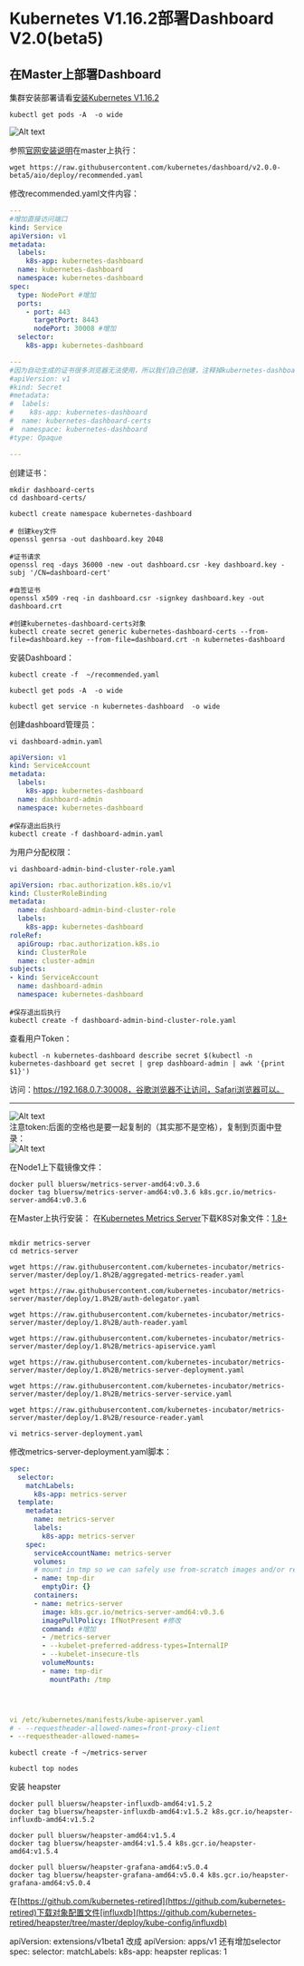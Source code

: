 # Kubernetes V1.16.2部署Dashboard V2.0(beta5)

## 在Master上部署Dashboard

集群安装部署请看[安装Kubernetes V1.16.2](Install.md)

```shell
kubectl get pods -A  -o wide
```

![Alt text](http://static.bluersw.com/images/Kubernetes/Kubernetes-Install-02-2.png)  

参照[官网安装说明](https://github.com/kubernetes/dashboard/blob/93474e53b9ce5a1de0acba93c5aff6295d91dd19/docs/user/installation.md)在master上执行：

```shell
wget https://raw.githubusercontent.com/kubernetes/dashboard/v2.0.0-beta5/aio/deploy/recommended.yaml
```

修改recommended.yaml文件内容：

```yaml
---
#增加直接访问端口
kind: Service
apiVersion: v1
metadata:
  labels:
    k8s-app: kubernetes-dashboard
  name: kubernetes-dashboard
  namespace: kubernetes-dashboard
spec:
  type: NodePort #增加
  ports:
    - port: 443
      targetPort: 8443
      nodePort: 30008 #增加
  selector:
    k8s-app: kubernetes-dashboard

---
#因为自动生成的证书很多浏览器无法使用，所以我们自己创建，注释掉kubernetes-dashboard-certs对象声明
#apiVersion: v1
#kind: Secret
#metadata:
#  labels:
#    k8s-app: kubernetes-dashboard
#  name: kubernetes-dashboard-certs
#  namespace: kubernetes-dashboard
#type: Opaque

---
```

创建证书：

```shell
mkdir dashboard-certs
cd dashboard-certs/

kubectl create namespace kubernetes-dashboard

# 创建key文件
openssl genrsa -out dashboard.key 2048

#证书请求
openssl req -days 36000 -new -out dashboard.csr -key dashboard.key -subj '/CN=dashboard-cert'

#自签证书
openssl x509 -req -in dashboard.csr -signkey dashboard.key -out dashboard.crt

#创建kubernetes-dashboard-certs对象
kubectl create secret generic kubernetes-dashboard-certs --from-file=dashboard.key --from-file=dashboard.crt -n kubernetes-dashboard
```

安装Dashboard：

```shell
kubectl create -f  ~/recommended.yaml

kubectl get pods -A  -o wide

kubectl get service -n kubernetes-dashboard  -o wide
```

创建dashboard管理员：

```shell
vi dashboard-admin.yaml
```

```yaml
apiVersion: v1
kind: ServiceAccount
metadata:
  labels:
    k8s-app: kubernetes-dashboard
  name: dashboard-admin
  namespace: kubernetes-dashboard
```

```shell
#保存退出后执行
kubectl create -f dashboard-admin.yaml
```

为用户分配权限：

```shell
vi dashboard-admin-bind-cluster-role.yaml
```

```yaml
apiVersion: rbac.authorization.k8s.io/v1
kind: ClusterRoleBinding
metadata:
  name: dashboard-admin-bind-cluster-role
  labels:
    k8s-app: kubernetes-dashboard
roleRef:
  apiGroup: rbac.authorization.k8s.io
  kind: ClusterRole
  name: cluster-admin
subjects:
- kind: ServiceAccount
  name: dashboard-admin
  namespace: kubernetes-dashboard
```

```shell
#保存退出后执行
kubectl create -f dashboard-admin-bind-cluster-role.yaml
```

查看用户Token：

```shell
kubectl -n kubernetes-dashboard describe secret $(kubectl -n kubernetes-dashboard get secret | grep dashboard-admin | awk '{print $1}')
```

访问：https://192.168.0.7:30008，谷歌浏览器不让访问，Safari浏览器可以。

----------------------------------
![Alt text](http://static.bluersw.com/images/Kubernetes/Kubernetes-Dashboard-02.png)  
注意token:后面的空格也是要一起复制的（其实那不是空格），复制到页面中登录：  
![Alt text](http://static.bluersw.com/images/Kubernetes/Kubernetes-Dashboard-03.png)  

在Node1上下载镜像文件：

```shell
docker pull bluersw/metrics-server-amd64:v0.3.6
docker tag bluersw/metrics-server-amd64:v0.3.6 k8s.gcr.io/metrics-server-amd64:v0.3.6  
```

在Master上执行安装：
在[Kubernetes Metrics Server](https://github.com/kubernetes-incubator/metrics-server)下载K8S对象文件：[1.8+](https://github.com/kubernetes-incubator/metrics-server/tree/master/deploy/1.8%2B)

```shell

mkdir metrics-server
cd metrics-server

wget https://raw.githubusercontent.com/kubernetes-incubator/metrics-server/master/deploy/1.8%2B/aggregated-metrics-reader.yaml

wget https://raw.githubusercontent.com/kubernetes-incubator/metrics-server/master/deploy/1.8%2B/auth-delegator.yaml

wget https://raw.githubusercontent.com/kubernetes-incubator/metrics-server/master/deploy/1.8%2B/auth-reader.yaml

wget https://raw.githubusercontent.com/kubernetes-incubator/metrics-server/master/deploy/1.8%2B/metrics-apiservice.yaml

wget https://raw.githubusercontent.com/kubernetes-incubator/metrics-server/master/deploy/1.8%2B/metrics-server-deployment.yaml

wget https://raw.githubusercontent.com/kubernetes-incubator/metrics-server/master/deploy/1.8%2B/metrics-server-service.yaml

wget https://raw.githubusercontent.com/kubernetes-incubator/metrics-server/master/deploy/1.8%2B/resource-reader.yaml

```

```shell
vi metrics-server-deployment.yaml
```

修改metrics-server-deployment.yaml脚本：

```yaml
spec:
  selector:
    matchLabels:
      k8s-app: metrics-server
  template:
    metadata:
      name: metrics-server
      labels:
        k8s-app: metrics-server
    spec:
      serviceAccountName: metrics-server
      volumes:
      # mount in tmp so we can safely use from-scratch images and/or read-only containers
      - name: tmp-dir
        emptyDir: {}
      containers:
      - name: metrics-server
        image: k8s.gcr.io/metrics-server-amd64:v0.3.6
        imagePullPolicy: IfNotPresent #修改
        command: #增加
        - /metrics-server
        - --kubelet-preferred-address-types=InternalIP
        - --kubelet-insecure-tls
        volumeMounts:
        - name: tmp-dir
          mountPath: /tmp




vi /etc/kubernetes/manifests/kube-apiserver.yaml  
# - --requestheader-allowed-names=front-proxy-client
- --requestheader-allowed-names=
```

```shell
kubectl create -f ~/metrics-server

kubectl top nodes
```

安装 heapster

```shell
docker pull bluersw/heapster-influxdb-amd64:v1.5.2
docker tag bluersw/heapster-influxdb-amd64:v1.5.2 k8s.gcr.io/heapster-influxdb-amd64:v1.5.2

docker pull bluersw/heapster-amd64:v1.5.4
docker tag bluersw/heapster-amd64:v1.5.4 k8s.gcr.io/heapster-amd64:v1.5.4

docker pull bluersw/heapster-grafana-amd64:v5.0.4
docker tag bluersw/heapster-grafana-amd64:v5.0.4 k8s.gcr.io/heapster-grafana-amd64:v5.0.4
```

在[https://github.com/kubernetes-retired](https://github.com/kubernetes-retired)下载对象配置文件[influxdb](https://github.com/kubernetes-retired/heapster/tree/master/deploy/kube-config/influxdb)


apiVersion: extensions/v1beta1 改成 apiVersion: apps/v1 
还有增加selector
spec:
  selector:
    matchLabels:
     k8s-app: heapster
  replicas: 1
  